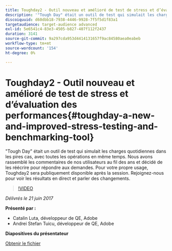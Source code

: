```yaml
---
title: Toughday2 - Outil nouveau et amélioré de test de stress et d’évaluation des performances
description: '"Tough Day" était un outil de test qui simulait les charges quotidiennes dans les pires cas, avec toutes les opérations en même temps. Nous avons rassemblé les commentaires de nos utilisateurs au fil des ans et décidé de les réécrire pour répondre aux demandes.'
discoiquuid: d60dbb18-7938-4446-9928-7f5f5d1f83a1
targetaudience: target-audience advanced
exl-id: 5e6541c4-83e3-4505-b827-407f112f2437
duration: 3141
source-git-commit: 9a297cda953d4414131657f9ac84580aea0eabeb
workflow-type: tm+mt
source-wordcount: '154'
ht-degree: 0%

---
```


# Toughday2 - Outil nouveau et amélioré de test de stress et d’évaluation des performances{#toughday-a-new-and-improved-stress-testing-and-benchmarking-tool}

&quot;Tough Day&quot; était un outil de test qui simulait les charges quotidiennes dans les pires cas, avec toutes les opérations en même temps. Nous avons rassemblé les commentaires de nos utilisateurs au fil des ans et décidé de les réécrire pour répondre aux demandes. Pour votre propre usage, Toughday2 sera publiquement disponible après la session. Rejoignez-nous pour voir les résultats en direct et parler des changements.

>[!VIDEO](https://video.tv.adobe.com/v/18935/?quality=9)

*Délivrés le 21 juin 2017*

**Présenté par :**

* Catalin Luta, développeur de QE, Adobe
* Andrei Stefan Tuicu, développeur de QE, Adobe

**Diapositives du présentateur**

[Obtenir le fichier](assets/aem-gems-toughday2.pdf)
<!--
[Get back to the Overview](https://helpx.adobe.com/fr/experience-manager/kt/eseminars/gems/aem-index.html)
-->
